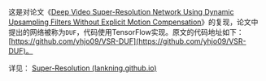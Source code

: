 这是对论文《[Deep Video Super-Resolution Network Using Dynamic Upsampling Filters Without Explicit Motion Compensation](https://openaccess.thecvf.com/content_cvpr_2018/papers/Jo_Deep_Video_Super-Resolution_CVPR_2018_paper.pdf)》的复现，论文中提出的网络被称为`DUF`，代码使用TensorFlow实现。原文的代码地址如下：[https://github.com/yhjo09/VSR-DUF](https://github.com/yhjo09/VSR-DUF)。

详见： [Super-Resolution (lankning.github.io)](https://lankning.github.io/Super-Resolution/DUF.html) 